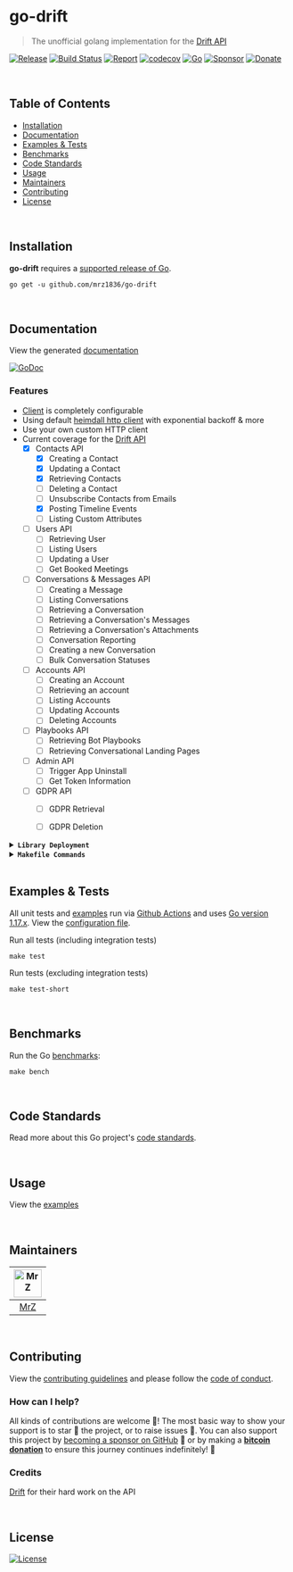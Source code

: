 # go-drift
> The unofficial golang implementation for the [Drift API](https://devdocs.drift.com/docs/using-drift-apis)

[![Release](https://img.shields.io/github/release-pre/mrz1836/go-drift.svg?logo=github&style=flat&v=5)](https://github.com/mrz1836/go-drift/releases)
[![Build Status](https://img.shields.io/github/actions/workflow/status/mrz1836/go-drift/run-tests.yml?branch=master&logo=github&v=5)](https://github.com/mrz1836/go-drift/actions)
[![Report](https://goreportcard.com/badge/github.com/mrz1836/go-drift?style=flat&v=5)](https://goreportcard.com/report/github.com/mrz1836/go-drift)
[![codecov](https://codecov.io/gh/mrz1836/go-drift/branch/master/graph/badge.svg?v=5)](https://codecov.io/gh/mrz1836/go-drift)
[![Go](https://img.shields.io/github/go-mod/go-version/mrz1836/go-drift?v=5)](https://golang.org/)
[![Sponsor](https://img.shields.io/badge/sponsor-MrZ-181717.svg?logo=github&style=flat&v=5)](https://github.com/sponsors/mrz1836)
[![Donate](https://img.shields.io/badge/donate-bitcoin-ff9900.svg?logo=bitcoin&style=flat&v=5)](https://mrz1818.com/?tab=tips&utm_source=github&utm_medium=sponsor-link&utm_campaign=go-drift&utm_term=go-drift&utm_content=go-drift)

<br/>

## Table of Contents
- [Installation](#installation)
- [Documentation](#documentation)
- [Examples & Tests](#examples--tests)
- [Benchmarks](#benchmarks)
- [Code Standards](#code-standards)
- [Usage](#usage)
- [Maintainers](#maintainers)
- [Contributing](#contributing)
- [License](#license)

<br/>

## Installation

**go-drift** requires a [supported release of Go](https://golang.org/doc/devel/release.html#policy).
```shell script
go get -u github.com/mrz1836/go-drift
```

<br/>

## Documentation
View the generated [documentation](https://pkg.go.dev/github.com/mrz1836/go-drift)

[![GoDoc](https://godoc.org/github.com/mrz1836/go-drift?status.svg&style=flat&v=5)](https://pkg.go.dev/github.com/mrz1836/go-drift)

### Features
- [Client](client.go) is completely configurable
- Using default [heimdall http client](https://github.com/gojek/heimdall) with exponential backoff & more
- Use your own custom HTTP client
- Current coverage for the [Drift API](https://devdocs.drift.com/docs/using-drift-apis)
    - [x] Contacts API
        - [x] Creating a Contact
        - [x] Updating a Contact
        - [x] Retrieving Contacts
        - [ ] Deleting a Contact
        - [ ] Unsubscribe Contacts from Emails
        - [x] Posting Timeline Events
        - [ ] Listing Custom Attributes
    - [ ] Users API
        - [ ] Retrieving User
        - [ ] Listing Users
        - [ ] Updating a User
        - [ ] Get Booked Meetings
    - [ ] Conversations & Messages API
        - [ ] Creating a Message
        - [ ] Listing Conversations
        - [ ] Retrieving a Conversation
        - [ ] Retrieving a Conversation's Messages
        - [ ] Retrieving a Conversation's Attachments
        - [ ] Conversation Reporting
        - [ ] Creating a new Conversation
        - [ ] Bulk Conversation Statuses
    - [ ] Accounts API
        - [ ] Creating an Account
        - [ ] Retrieving an account
        - [ ] Listing Accounts
        - [ ] Updating Accounts
        - [ ] Deleting Accounts
    - [ ] Playbooks API
        - [ ] Retrieving Bot Playbooks
        - [ ] Retrieving Conversational Landing Pages
    - [ ] Admin API
        - [ ] Trigger App Uninstall
        - [ ] Get Token Information
    - [ ] GDPR API
      - [ ] GDPR Retrieval
      - [ ] GDPR Deletion


<details>
<summary><strong><code>Library Deployment</code></strong></summary>
<br/>

[goreleaser](https://github.com/goreleaser/goreleaser) for easy binary or library deployment to Github and can be installed via: `brew install goreleaser`.

The [.goreleaser.yml](.goreleaser.yml) file is used to configure [goreleaser](https://github.com/goreleaser/goreleaser).

Use `make release-snap` to create a snapshot version of the release, and finally `make release` to ship to production.
</details>

<details>
<summary><strong><code>Makefile Commands</code></strong></summary>
<br/>

View all `makefile` commands
```shell script
make help
```

List of all current commands:
```text
all                  Runs lint, test-short and vet
clean                Remove previous builds and any test cache data
clean-mods           Remove all the Go mod cache
coverage             Shows the test coverage
godocs               Sync the latest tag with GoDocs
help                 Show this help message
install              Install the application
install-go           Install the application (Using Native Go)
lint                 Run the golangci-lint application (install if not found)
release              Full production release (creates release in Github)
release              Runs common.release then runs godocs
release-snap         Test the full release (build binaries)
release-test         Full production test release (everything except deploy)
replace-version      Replaces the version in HTML/JS (pre-deploy)
tag                  Generate a new tag and push (tag version=0.0.0)
tag-remove           Remove a tag if found (tag-remove version=0.0.0)
tag-update           Update an existing tag to current commit (tag-update version=0.0.0)
test                 Runs vet, lint and ALL tests
test-ci              Runs all tests via CI (exports coverage)
test-ci-no-race      Runs all tests via CI (no race) (exports coverage)
test-ci-short        Runs unit tests via CI (exports coverage)
test-short           Runs vet, lint and tests (excludes integration tests)
uninstall            Uninstall the application (and remove files)
update-linter        Update the golangci-lint package (macOS only)
vet                  Run the Go vet application
```
</details>

<br/>

## Examples & Tests
All unit tests and [examples](examples) run via [Github Actions](https://github.com/mrz1836/go-drift/actions) and
uses [Go version 1.17.x](https://golang.org/doc/go1.17). View the [configuration file](.github/workflows/run-tests.yml).

Run all tests (including integration tests)
```shell script
make test
```

Run tests (excluding integration tests)
```shell script
make test-short
```

<br/>

## Benchmarks
Run the Go [benchmarks](client_test.go):
```shell script
make bench
```

<br/>

## Code Standards
Read more about this Go project's [code standards](.github/CODE_STANDARDS.md).

<br/>

## Usage
View the [examples](examples)
 
<br/>

## Maintainers
| [<img src="https://github.com/mrz1836.png" height="50" alt="MrZ" />](https://github.com/mrz1836) |
|:------------------------------------------------------------------------------------------------:|
|                                [MrZ](https://github.com/mrz1836)                                 |
              
<br/>

## Contributing
View the [contributing guidelines](.github/CONTRIBUTING.md) and please follow the [code of conduct](.github/CODE_OF_CONDUCT.md).

### How can I help?
All kinds of contributions are welcome :raised_hands:! 
The most basic way to show your support is to star :star2: the project, or to raise issues :speech_balloon:. 
You can also support this project by [becoming a sponsor on GitHub](https://github.com/sponsors/mrz1836) :clap: 
or by making a [**bitcoin donation**](https://mrz1818.com/?tab=tips&utm_source=github&utm_medium=sponsor-link&utm_campaign=go-drift&utm_term=go-drift&utm_content=go-drift) to ensure this journey continues indefinitely! :rocket:


### Credits

[Drift](https://devdocs.drift.com/) for their hard work on the API

<br/>

## License

[![License](https://img.shields.io/github/license/mrz1836/go-drift.svg?style=flat&v=5)](LICENSE)
